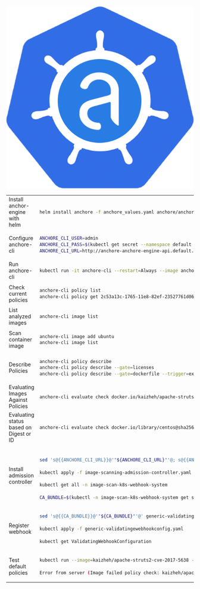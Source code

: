 <img src=img/Anchore-K8s.png> 


<table>
<tr>
<td>
Install anchor-engine with<br>helm
<td>

``` bash
helm install anchore -f anchore_values.yaml anchore/anchore-engine
```

<tr>
<td>
Configure <br>anchore-cli
<td>

``` bash
ANCHORE_CLI_USER=admin
ANCHORE_CLI_PASS=$(kubectl get secret --namespace default anchore-anchore-engine-admin-pass -o jsonpath="{.data.ANCHORE_ADMIN_PASSWORD}" | base64 --decode; echo)
ANCHORE_CLI_URL=http://anchore-anchore-engine-api.default.svc.cluster.local:8228/v1/

```

<tr>
<td>
Run anchore-cli
<td>

``` bash
kubectl run -it anchore-cli --restart=Always --image anchore/engine-cli  --env ANCHORE_CLI_USER=admin --env ANCHORE_CLI_PASS=${ANCHORE_CLI_PASS} --env ANCHORE_CLI_URL=${ANCHORE_CLI_URL}

```


<tr>
<td>Check current policies
<td>

``` bash
anchore-cli policy list
anchore-cli policy get 2c53a13c-1765-11e8-82ef-23527761d060 --detail

```

<tr>
<td>List analyzed images
<td>

``` bash
anchore-cli image list

```


<tr>
<td>
Scan container image
<td>

``` bash
anchore-cli image add ubuntu
anchore-cli image list
```

<tr>
<td>
Describe Policies
<td>

``` bash
anchore-cli policy describe
anchore-cli policy describe --gate=licenses
anchore-cli policy describe --gate=dockerfile --trigger=exposed_ports

```


<tr>
<td>
Evaluating Images Against Policies
<td>

``` bash
anchore-cli evaluate check docker.io/kaizheh/apache-struts2-cve-2017-5638:latest --detail

```




<tr>
<td>
Evaluating status based on Digest or ID
<td>

``` bash
anchore-cli evaluate check docker.io/library/centos@sha256:191c883e479a7da2362b2d54c0840b2e8981e5ab62e11ab925abf8808d3d5d44 --tag=latest

```



<tr>
<td> Install admission controller
<td>

``` bash

sed 's@{{ANCHORE_CLI_URL}}@'"${ANCHORE_CLI_URL}"'@; s@{{ANCHORE_CLI_USER}}@'"${ANCHORE_CLI_USER}"'@; s@{{ANCHORE_CLI_PASS}}@'"${ANCHORE_CLI_PASS}"'@' image-scanning-admission-controller.yaml > image-scanning-admission-controller.yaml

kubectl apply -f image-scanning-admission-controller.yaml

kubectl get all -n image-scan-k8s-webhook-system

CA_BUNDLE=$(kubectl -n image-scan-k8s-webhook-system get secret image-scan-k8s-webhook-webhook-server-secret -o jsonpath='{.data.ca-cert\.pem}')
```




<tr>
<td>Register webhook
<td>

``` bash
sed 's@{{CA_BUNDLE}}@'"${CA_BUNDLE}"'@' generic-validatingewebhookconfig.yaml > generic-validatingewebhookconfig.yaml

kubectl apply -f generic-validatingewebhookconfig.yaml

kubectl get ValidatingWebhookConfiguration
```



<tr>
<td>Test default policies
<td>

``` bash
kubectl run --image=kaizheh/apache-struts2-cve-2017-5638 --restart=Never apache-struts2 

Error from server (Image failed policy check: kaizheh/apache-struts2-cve-2017-5638 ): admission webhook "validating-create-pods.k8s.io" denied the request: Image failed policy check: kaizheh/apache-struts2-cve-2017-5638

```
<!--<tr>
<td>
<td>
``` bash

``` -->

</table>
